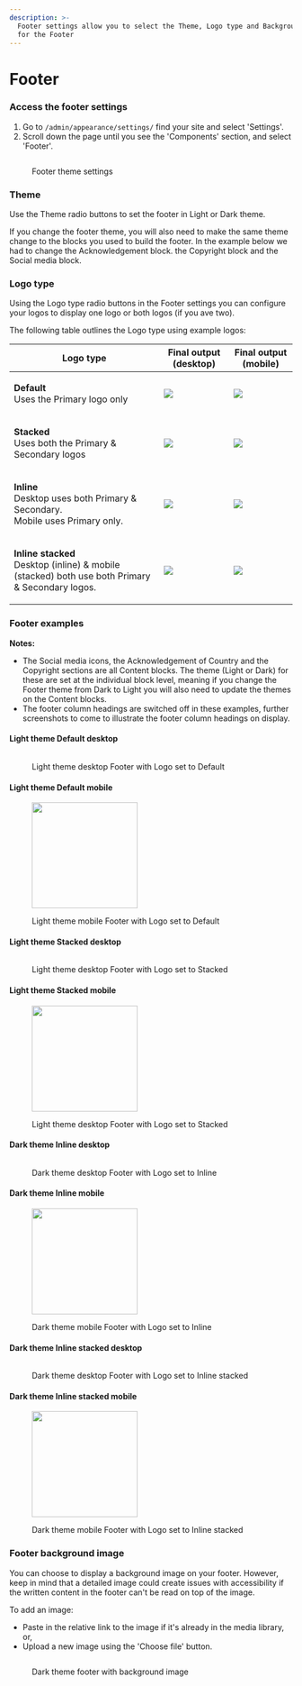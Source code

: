 ```yaml
---
description: >-
  Footer settings allow you to select the Theme, Logo type and Background image
  for the Footer
---
```


# Footer

### Access the footer settings <a href="#header-summary" id="header-summary"></a>

1. Go to `/admin/appearance/settings/` find your site and select 'Settings'.
2. Scroll down the page until you see the 'Components' section, and select 'Footer'.

<figure><img src="../../../.gitbook/assets/de554d48-2a81-44ed-922a-3f6f898cbdc8 (1).png" alt=""><figcaption><p>Footer theme settings</p></figcaption></figure>

### Theme

Use the Theme radio buttons to set the footer in Light or Dark theme.&#x20;

If you change the footer theme, you will also need to make the same theme change to the blocks you used to build the footer. In the example below we had to change the Acknowledgement block. the Copyright block and the Social media block.

### Logo type <a href="#header-logotype" id="header-logotype"></a>

Using the Logo type radio buttons in the Footer settings you can configure your logos to display one logo or both logos (if you ave two).&#x20;

The following table outlines the Logo type using example logos:

| **Logo type**                                                                                                                    | **Final output (desktop)**                   | **Final output (mobile)**                    |
| -------------------------------------------------------------------------------------------------------------------------------- | -------------------------------------------- | -------------------------------------------- |
| <p><strong>Default</strong><br>Uses the Primary logo only</p>                                                                    | ![](../../../.gitbook/assets/2642903128.png) | ![](../../../.gitbook/assets/2642903128.png) |
| <p><strong>Stacked</strong><br>Uses both the Primary &#x26; Secondary logos</p>                                                  | ![](../../../.gitbook/assets/2643329071.png) | ![](../../../.gitbook/assets/2643329071.png) |
| <p><strong>Inline</strong><br>Desktop uses both Primary &#x26; Secondary.<br>Mobile uses Primary only.</p>                       | ![](../../../.gitbook/assets/2642640970.png) | ![](../../../.gitbook/assets/2642903128.png) |
| <p><strong>Inline stacked</strong><br>Desktop (inline) &#x26; mobile (stacked) both use both Primary &#x26; Secondary logos.</p> | ![](../../../.gitbook/assets/2643329079.png) | ![](../../../.gitbook/assets/2643329071.png) |

### **Footer examples**

**Notes:**&#x20;

* The Social media icons, the Acknowledgement of Country and the Copyright sections are all Content blocks. The theme (Light or Dark) for these are set at the individual block level, meaning if you change the Footer theme from Dark to Light you will also need to update the themes on the Content blocks.
* The footer column headings are switched off in these examples, further screenshots to come to illustrate the footer column headings on display.

#### Light theme Default desktop

<figure><img src="../../../.gitbook/assets/footer-light-default-dsk.png" alt=""><figcaption><p>Light theme desktop Footer with Logo set to Default</p></figcaption></figure>

#### Light theme Default mobile

<div align="left">

<figure><img src="../../../.gitbook/assets/footer-light-default-mobile.png" alt="" width="188"><figcaption><p>Light theme mobile Footer with Logo set to Default</p></figcaption></figure>

</div>

#### Light theme Stacked desktop

<figure><img src="../../../.gitbook/assets/footer-light-stacked-dsk.png" alt=""><figcaption><p>Light theme desktop Footer with Logo set to Stacked</p></figcaption></figure>

#### Light theme Stacked mobile

<div align="left">

<figure><img src="../../../.gitbook/assets/footer-light-stacked-mobile.png" alt="" width="188"><figcaption><p>Light theme desktop Footer with Logo set to Stacked</p></figcaption></figure>

</div>

#### Dark theme Inline desktop

<figure><img src="../../../.gitbook/assets/footer-dark.png" alt=""><figcaption><p>Dark theme desktop Footer with Logo set to Inline</p></figcaption></figure>

#### Dark theme Inline mobile

<div align="left">

<figure><img src="../../../.gitbook/assets/footer-dark-inline-mobile.png" alt="" width="188"><figcaption><p>Dark theme mobile Footer with Logo set to Inline</p></figcaption></figure>

</div>

#### Dark theme Inline stacked desktop

<figure><img src="../../../.gitbook/assets/footer-dark-inline-stacked-dsk.png" alt=""><figcaption><p>Dark theme desktop Footer with Logo set to Inline stacked</p></figcaption></figure>

#### Dark theme Inline stacked mobile

<div align="left">

<figure><img src="../../../.gitbook/assets/footer-dark-inline-stacked-mobile.png" alt="" width="188"><figcaption><p>Dark theme mobile Footer with Logo set to Inline stacked</p></figcaption></figure>

</div>

### Footer background image <a href="#footer-footerbackgroundimage" id="footer-footerbackgroundimage"></a>

You can choose to display a background image on your footer. However, keep in mind that a detailed image could create issues with accessibility if the written content in the footer can't be read on top of the image.

To add an image:

* Paste in the relative link to the image if it's already in the media library, or,
* Upload a new image using the 'Choose file' button.

<figure><img src="../../../.gitbook/assets/footer-background.png" alt=""><figcaption><p>Dark theme footer with background image</p></figcaption></figure>

